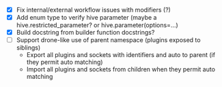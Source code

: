 - [x] Fix internal/external workflow issues with modifiers (?)
- [x] Add enum type to verify hive parameter (maybe a hive.restricted_parameter? or hive.parameter(options=...)
- [x] Build docstring from builder function docstrings?
- [ ] Support drone-like use of parent namespace (plugins exposed to siblings)
    * Export all plugins and sockets with identifiers and auto to parent (if they permit auto matching)
    * Import all plugins and sockets from children when they permit auto matching